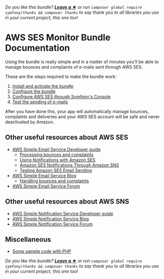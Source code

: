*Do you like this bundle? [**Leave a &#9733;**](#js-repo-pjax-container) or run `composer global require symfony/thanks && composer thanks` to say thank you to all libraries you use in your current project, this one too!*

AWS SES Monitor Bundle Documentation
====================================

Using the bundle is really simple and in a matter of minutes you'll be able to manage bounces and complaints of e-mails sent through AWS SES.

These are the steps required to make the bundle work:

1. [Install and activate the bundle](Installation.md)
2. [Configure the bundle](Configuration.md)
3. [Configure AWS SES through Symfony's Console](Integration.md)
4. [Test the sending of e-mails](Test.md)

After you have done this, your app will automatically manage bounces, complaints and deliveries and your AWS SES account will be safe and never deactivated by Amazon.

Other useful resources about AWS SES
------------------------------------

* [AWS Simple Email Service Developer guide](http://docs.aws.amazon.com/ses/latest/DeveloperGuide/Welcome.html)
    * [Processing bounces and complaints](http://docs.aws.amazon.com/ses/latest/DeveloperGuide/best-practices-bounces-complaints.html)
    * [Using Notifications with Amazon SES](http://docs.aws.amazon.com/ses/latest/DeveloperGuide/notifications.html)
    * [Amazon SES Notifications Through Amazon SNS](http://docs.aws.amazon.com/ses/latest/DeveloperGuide/notifications-via-sns.html)
    * [Testing Amazon SES Email Sending](http://docs.aws.amazon.com/ses/latest/DeveloperGuide/mailbox-simulator.html)
* [AWS Simple Email Service Blog](http://sesblog.amazon.com/)
    * [Handling bounces and complaints](http://sesblog.amazon.com/post/TxJE1JNZ6T9JXK/-Handling-span-class-matches-Bounces-span-and-Complaints.pdf)
* [AWS Simple Email Service Forum](https://forums.aws.amazon.com/forum.jspa?forumID=90)

Other useful resources about AWS SNS
------------------------------------

* [AWS Simple Notification Service Developer guide](http://docs.aws.amazon.com/sns/latest/dg/welcome.html)
* [AWS Simple Notification Service Blog](https://aws.amazon.com/it/blogs/aws/category/amazon-sns/)
* [AWS Simple Notification Service Forum](https://forums.aws.amazon.com/forum.jspa?forumID=72)

Miscellaneous
-------------

- [Some sample code with PHP](https://forums.aws.amazon.com/message.jspa?messageID=202798#202798)

*Do you like this bundle? [**Leave a &#9733;**](#js-repo-pjax-container) or run `composer global require symfony/thanks && composer thanks` to say thank you to all libraries you use in your current project, this one too!*

